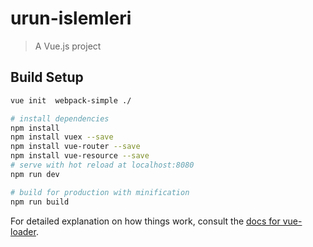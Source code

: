 # urun-islemleri

> A Vue.js project

## Build Setup

``` bash
vue init  webpack-simple ./

# install dependencies
npm install
npm install vuex --save
npm install vue-router --save
npm install vue-resource --save
# serve with hot reload at localhost:8080
npm run dev

# build for production with minification
npm run build
```

For detailed explanation on how things work, consult the [docs for vue-loader](http://vuejs.github.io/vue-loader).

